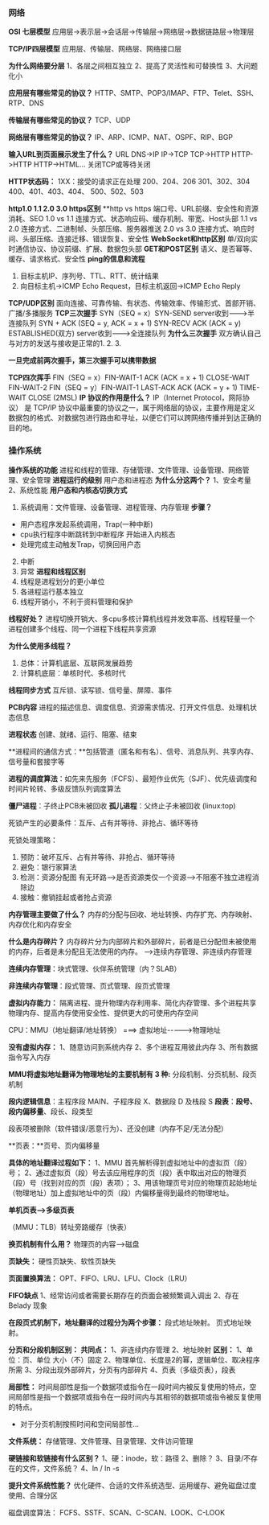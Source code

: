 
### 网络
**OSI 七层模型**
应用层->表示层->会话层->传输层->网络层->数据链路层->物理层

**TCP/IP四层模型**
应用层、传输层、网络层、网络接口层

**为什么网络要分层**
1、各层之间相互独立 2、提高了灵活性和可替换性 3、大问题化小

**应用层有哪些常见的协议？**
HTTP、SMTP、POP3/IMAP、FTP、Telet、SSH、RTP、DNS

**传输层有哪些常见的协议？**
TCP、UDP

**网络层有哪些常见的协议？**
IP、ARP、ICMP、NAT、OSPF、RIP、BGP

**输入URL到页面展示发生了什么？**
URL DNS->IP IP->TCP TCP->HTTP HTTP->HTTP HTTP->HTML... 关闭TCP或等待关闭

**HTTP状态码：**
1XX：接受的请求正在处理
200、204、206
301、302、304
400、401、403、404、
500、502、503

**http1.0 1.1 2.0 3.0 https区别**
**http vs https 端口号、URL前缀、安全性和资源消耗、SEO
1.0 vs 1.1 连接方式、状态响应码、缓存机制、带宽、Host头部
1.1 vs 2.0 连接方式、二进制帧、头部压缩、服务器推送
2.0 vs 3.0 连接方式、响应时间、头部压缩、连接迁移、错误恢复、安全性
**WebSocket和http区别**
单/双向实时通信协议、协议前缀、扩展、数据包头部
**GET和POST区别**
语义、是否幂等、缓存、请求格式、安全性
**ping的信息和流程**
1. 目标主机IP、序列号、TTL、RTT、统计结果
2. 向目标主机->ICMP Echo Request，目标主机返回->ICMP Echo Reply

**TCP/UDP区别**
面向连接、可靠传输、有状态、传输效率、传输形式、首部开销、广播/多播服务
**TCP三次握手**
SYN（SEQ = x）SYN-SEND server收到--->半连接队列
SYN + ACK (SEQ = y, ACK = x + 1) SYN-RECV
ACK (ACK = y) ESTABLISHED(双方) server收到--->全连接队列
**为什么三次握手**
双方确认自己与对方的发送与接收是正常的1. 2. 3.

**一旦完成前两次握手，第三次握手可以携带数据**

**TCP四次挥手**
FIN（SEQ = x）FIN-WAIT-1
ACK (ACK = x + 1) CLOSE-WAIT FIN-WAIT-2
FIN（SEQ = y）FIN-WAIT-1 LAST-ACK
ACK (ACK = y + 1) TIME-WAIT CLOSE (2MSL)
**IP 协议的作用是什么？**
IP（Internet Protocol，网际协议） 是 TCP/IP 协议中最重要的协议之一，属于网络层的协议，主要作用是定义数据包的格式、对数据包进行路由和寻址，以便它们可以跨网络传播并到达正确的目的地。

### 操作系统

**操作系统的功能**
进程和线程的管理、存储管理、文件管理、设备管理、网络管理、安全管理
**进程运行的级别**
用户态和进程态
**为什么分这两个？** 1、安全考量 2、系统性能
**用户态和内核态切换方式**
1. 系统调用：文件管理、设备管理、进程管理、内存管理
**步骤？** 
- 用户态程序发起系统调用，Trap(一种中断)
- cpu执行程序中断跳转到中断程序 开始进入内核态
- 处理完成主动触发Trap，切换回用户态
2. 中断
3. 异常
**进程和线程区别**
1. 线程是进程划分的更小单位
2. 各进程运行基本独立
3. 线程开销小，不利于资料管理和保护

**线程好处？**
进程切换开销大、多cpu多核计算机线程并发效率高、线程轻量一个进程创建多个线程、同一个进程下线程共享资源

**为什么使用多线程？**
1. 总体：计算机底层、互联网发展趋势
2. 计算机底层：单核时代、多核时代

**线程同步方式**
互斥锁、读写锁、信号量、屏障、事件

**PCB内容**
进程的描述信息、调度信息、资源需求情况、打开文件信息、处理机状态信息

**进程状态**
创建、就绪、运行、阻塞、结束

**进程间的通信方式：**包括管道（匿名和有名）、信号、消息队列、共享内存、信号量和套接字等

**进程的调度算法**：如先来先服务（FCFS）、最短作业优先（SJF）、优先级调度和时间片轮转、多级反馈队列调度算法

**僵尸进程**：子终止PCB未被回收 **孤儿进程**：父终止子未被回收 (linux:top)

死锁产生的必要条件：互斥、占有并等待、非抢占、循环等待

死锁处理策略：
1. 预防：破坏互斥、占有并等待、非抢占、循环等待
2. 避免：银行家算法
3. 检测：资源分配图 有无环路-->是否资源类仅一个资源-->不阻塞不独立进程消除边
4. 接触：撤销挂起或者抢占资源

**内存管理主要做了什么？**
内存的分配与回收、地址转换、内存扩充、内存映射、内存优化和内存安全

**什么是内存碎片？**
内存碎片分为内部碎片和外部碎片，前者是已分配但未被使用的内存，后者是未分配且无法使用的内存。
-->连续内存管理、非连续内存管理

**连续内存管理**：块式管理、伙伴系统管理（内？SLAB）

**非连续内存管理**：段式管理、页式管理、段页式管理

**虚拟内存能力：**
隔离进程、提升物理内存利用率、简化内存管理、多个进程共享物理内存、提高内存使用安全性、提供更大的可使用内存空间

CPU：MMU（地址翻译/地址转换） ===> 虚拟地址----->物理地址

**没有虚拟内存：**
1、随意访问到系统内存 2、多个进程互用彼此内存 3、所有数据指令写入内存

**MMU将虚拟地址翻译为物理地址的主要机制有 3 种:**
分段机制、分页机制、段页机制

**段内逻辑信息**：主程序段 MAIN、子程序段 X、数据段 D 及栈段 S
**段表**：**段号、段内偏移量**、段长、段类型

段表项被删除（软件错误/恶意行为）、还没创建（内存不足/无法分配）

**页表：**页号、页内偏移量

**具体的地址翻译过程如下：**
1、MMU 首先解析得到虚拟地址中的虚拟页（段）号；
2、通过虚拟页（段）号去该应用程序的页（段）表中取出对应的物理页（段）号（找到对应的页（段）表项）；
3、用该物理页号对应的物理页起始地址（物理地址）加上虚拟地址中的页（段）内偏移量得到最终的物理地址。

**单机页表-->多级页表**

（MMU：TLB）转址旁路缓存（快表）

**换页机制有什么用？**
物理页的内容-->磁盘

**页缺失：** 硬性页缺失、软性页缺失

**页面置换算法：**
OPT、FIFO、LRU、LFU、Clock（LRU）

**FIFO缺点**
1、经常访问或者需要长期存在的页面会被频繁调入调出
2、存在 Belady 现象

**在段页式机制下，地址翻译的过程分为两个步骤：**
段式地址映射。
页式地址映射。

**分页和分段机制区别：**
**共同点：**
1、非连续内存管理
2、地址映射
**区别：**
1、单位：页、单位 大小（不）固定
2、物理单位、长度是2的幂，逻辑单位、取决程序所需
3、分段出现外部碎片，分页有内部碎片
4、页表（多级页表），段表

**局部性：**
时间局部性是指一个数据项或指令在一段时间内被反复使用的特点，空间局部性是指一个数据项或指令在一段时间内与其相邻的数据项或指令被反复使用的特点。

- 对于分页机制按照时间和空间局部性...

**文件系统：**
存储管理、文件管理、目录管理、文件访问管理

**硬链接和软链接有什么区别？**
1、硬：inode，软：路径
2、删除？
3、目录/不存在的文件，文件系统？
4、ln / ln -s 

**提升文件系统性能？**
优化硬件、合适的文件系统选型、运用缓存、避免磁盘过度使用、合理分区

磁盘调度算法：
FCFS、SSTF、SCAN、C-SCAN、LOOK、C-LOOK